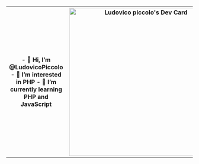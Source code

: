 <table  border="0">
<tr border="0">
  <th  border="0">
    - 👋 Hi, I’m @LudovicoPiccolo
    - 👀 I’m interested in PHP
    - 🌱 I’m currently learning PHP and JavaScript
  </th>
  <th  border="0">
    <a href="https://app.daily.dev/ludovicopiccolo"><img src="https://api.daily.dev/devcards/4f2321cadf4f44d284ffe00064c3fa2a.png?r=r81" width="400" alt="Ludovico piccolo's Dev Card"/></a>
  </th>
</tr>
